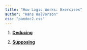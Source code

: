 ```yaml
---
title: "How Logic Works: Exercises"
author: "Hans Halvorson"
css: "pandoc2.css"
---
```


1. [**Deducing**](deducing.html)

2. [**Supposing**](supposing.html)
